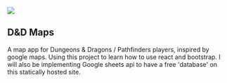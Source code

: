 ![](https://lh3.googleusercontent.com/El6O0Nsz0jdt-cyFhgVwC1MmaplVFBDSQ4GSq4X9hlEpElZyPg4eio7XMnLkFxy48PZa0WdKneHlpbhRfKFAi3hUv0NoHKMRH3IE4ZeDH6-TMZUg8Xd0rMWQdqLyoN-a0f9CNUsr4PH8hihPlcvoOKFKC7M4DulZf8Ie7s0przfIMNaKgWdn5GOdUB0tJgvc8Lad7h9IUrtih1VGiKlIjMqXHThbHiCdjvZaARhXpJSkxGtQMpu_vltPKqzb25PcOR9m7RMXFKZDllzZcETORikklTcOGRcENZVdwyDlUROCVK-q9XAjICadnUY2gMq89hXYf6lfB_i90iRxWgwGDz_Onx5buCv9qF0tT_6iB8acb8iKLHazGhsNRKMxnkqxcbgD9UEWb-rs3npsDdiKBFfLq8eZ-wT7KKWak5CUGbxTVTEs9xio4jQgNQtOFm33DO9-8QK7HtWsC1C3cGrojW68BhpdsjR3hkdro33zq-K5Kx21-ZfqWTXKFiOE0YfGhfzD15-W-1RE39qShWVSbVVFDC4pGSorxX5-wfwrXrqS7THbukZpx55_Q9AkPr_zTKHCfohyYxN6bFwXeNAo_YnK2S2z79Si0CQVUHhSy408Fo325uoFSG31gSvnmFzLGap5YBDBzGh75WKN0ERDsaao=w1280-h640-no)

## D&D Maps

A map app for Dungeons & Dragons / Pathfinders players, inspired by google maps. Using this project to learn how to use react and bootstrap. I will also be implementing Google sheets api to have a free 'database' on this statically hosted site.
